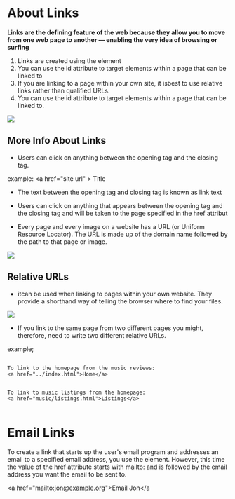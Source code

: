 # About Links
**Links are the defining feature of the web because they allow you to move from one web page to another — enabling the very idea of browsing or surfing**
1. Links are created using the <a> element
2. You can use the id attribute to target elements within a page that can be linked to
3. If you are linking to a page within your own site, it isbest to use relative links rather than qualified URLs.
4. You can use the id attribute to target elements within a page that can be linked to.
  
![](https://image.slidesharecdn.com/html-link-image-comments-141030053653-conversion-gate02/95/html-link-image-comments-12-638.jpg?cb=1414647662)

## More Info About Links
- Users can click on anything between the opening <a> tag and the closing </a> tag.

example: \<a href="site url" > Title </a>


- The text between the opening <a> tag and closing </a> tag is known as link text

- Users can click on anything that appears between the opening <a> tag and the closing </a> tag and will be taken to the page specified in the href attribut

- Every page and every image on a website has a URL (or Uniform Resource Locator). The URL is made up of the domain name followed by the path to that page or image.


![](https://weblog.west-wind.com/images/2019/Non-Navigating-Links-for-JavaScript-Handling/EmptyHref.png)


## Relative URLs
- itcan be used when linking to pages within your own website. They provide a shorthand way of telling the browser where to find your files.

![](https://www.87android.com/wp-content/uploads/2014/02/absolut-relative-url-html.png)

- If you link to the same page from two different pages you might, therefore, need to write two different relative URLs.

example;

```

To link to the homepage from the music reviews:
<a href="../index.html">Home</a>


To link to music listings from the homepage:
<a href="music/listings.html">Listings</a>


```

# Email Links
To create a link that starts up the user's email program and addresses an email to a specified email address, you use the <a> element. However, this time the value of the href attribute starts with mailto: and is followed by the email address you want the email to be sent to. 

\<a href="mailto:jon@example.org">Email Jon</a












































